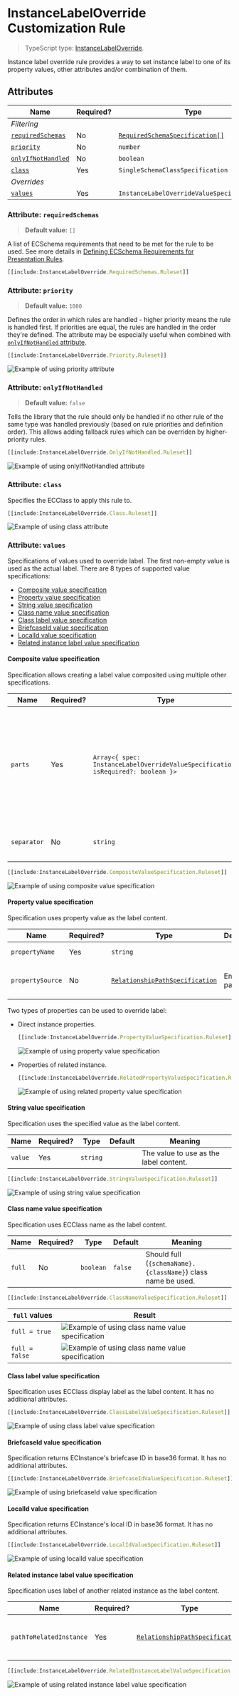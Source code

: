# InstanceLabelOverride Customization Rule

> TypeScript type: [InstanceLabelOverride]($presentation-common).

Instance label override rule provides a way to set instance label to one of its property values, other attributes and/or combination of them.

## Attributes

| Name                                              | Required? | Type                                                                 | Default |
| ------------------------------------------------- | --------- | -------------------------------------------------------------------- | ------- |
| *Filtering*                                       |
| [`requiredSchemas`](#attribute-requiredschemas)   | No        | [`RequiredSchemaSpecification[]`](../Advanced/SchemaRequirements.md) | `[]`    |
| [`priority`](#attribute-priority)                 | No        | `number`                                                             | `1000`  |
| [`onlyIfNotHandled`](#attribute-onlyifnothandled) | No        | `boolean`                                                            | `false` |
| [`class`](#attribute-class)                       | Yes       | `SingleSchemaClassSpecification`                                     |         |
| *Overrides*                                       |
| [`values`](#attribute-values)                     | Yes       | `InstanceLabelOverrideValueSpecification[]`                          |         |

### Attribute: `requiredSchemas`

> **Default value:** `[]`
>
A list of ECSchema requirements that need to be met for the rule to be used. See more details in [Defining ECSchema Requirements for Presentation Rules](../Advanced/SchemaRequirements.md).

```ts
[[include:InstanceLabelOverride.RequiredSchemas.Ruleset]]
```

### Attribute: `priority`

> **Default value:** `1000`

Defines the order in which rules are handled - higher priority means the rule is handled first. If priorities are equal, the rules are handled in the order they're defined. The attribute may be especially useful when combined with [`onlyIfNotHandled` attribute](#attribute-onlyifnothandled).

```ts
[[include:InstanceLabelOverride.Priority.Ruleset]]
```

![Example of using priority attribute](./media/instancelabeloverride-priority-attribute.png)

### Attribute: `onlyIfNotHandled`

> **Default value:** `false`

Tells the library that the rule should only be handled if no other rule of the same type was handled previously (based on rule priorities and definition order). This allows adding fallback rules which can be overriden by higher-priority rules.

```ts
[[include:InstanceLabelOverride.OnlyIfNotHandled.Ruleset]]
```

![Example of using onlyIfNotHandled attribute](./media/instancelabeloverride-onlyifnothandled-attribute.png)

### Attribute: `class`

Specifies the ECClass to apply this rule to.

```ts
[[include:InstanceLabelOverride.Class.Ruleset]]
```

![Example of using class attribute](./media/instancelabeloverride-class-attribute.png)

### Attribute: `values`

Specifications of values used to override label. The first non-empty value is used as the actual label. There are 8 types of supported value specifications:

- [Composite value specification](#composite-value-specification)
- [Property value specification](#property-value-specification)
- [String value specification](#string-value-specification)
- [Class name value specification](#class-name-value-specification)
- [Class label value specification](#class-label-value-specification)
- [BriefcaseId value specification](#briefcaseid-value-specification)
- [LocalId value specification](#localid-value-specification)
- [Related instance label value specification](#related-instance-label-value-specification)

#### Composite value specification

Specification allows creating a label value composited using multiple other specifications.

| Name        | Required? | Type                                                                             | Default         | Meaning                                                                                                                                               |
| ----------- | --------- | -------------------------------------------------------------------------------- | --------------- | ----------------------------------------------------------------------------------------------------------------------------------------------------- |
| `parts`     | Yes       | `Array<{ spec: InstanceLabelOverrideValueSpecification; isRequired?: boolean }>` |                 | Parts of the value. If any of the parts with `isRequired` flag evaluate to an empty string, the result of this specification is also an empty string. |
| `separator` | No        | `string`                                                                         | Space character | Separator to use when joining the parts.                                                                                                              |

```ts
[[include:InstanceLabelOverride.CompositeValueSpecification.Ruleset]]
```

![Example of using composite value specification](./media/instancelabeloverride-composite-value.png)

#### Property value specification

Specification uses property value as the label content.

| Name             | Required? | Type                                                                   | Default    | Meaning                                                                                                                                    |
| ---------------- | --------- | ---------------------------------------------------------------------- | ---------- | ------------------------------------------------------------------------------------------------------------------------------------------ |
| `propertyName`   | Yes       | `string`                                                               |            | Name of the property whose value should be used.                                                                                           |
| `propertySource` | No        | [`RelationshipPathSpecification`](../RelationshipPathSpecification.md) | Empty path | [Specification of the relationship path](../RelationshipPathSpecification.md) from `InstanceLabelOverride.class` to class of the property. |

Two types of properties can be used to override label:

- Direct instance properties.

  ```ts
  [[include:InstanceLabelOverride.PropertyValueSpecification.Ruleset]]
  ```

  ![Example of using property value specification](./media/instancelabeloverride-property-value.png)

- Properties of related instance.

  ```ts
  [[include:InstanceLabelOverride.RelatedPropertyValueSpecification.Ruleset]]
  ```

  ![Example of using related property value specification](./media/instancelabeloverride-related-property-value.png)

#### String value specification

Specification uses the specified value as the label content.

| Name    | Required? | Type     | Default | Meaning                                |
| ------- | --------- | -------- | ------- | -------------------------------------- |
| `value` | Yes       | `string` |         | The value to use as the label content. |

```ts
[[include:InstanceLabelOverride.StringValueSpecification.Ruleset]]
```

![Example of using string value specification](./media/instancelabeloverride-string-value.png)

#### Class name value specification

Specification uses ECClass name as the label content.

| Name   | Required? | Type      | Default | Meaning                                                      |
| ------ | --------- | --------- | ------- | ------------------------------------------------------------ |
| `full` | No        | `boolean` | `false` | Should full (`{schemaName}.{className}`) class name be used. |

```ts
[[include:InstanceLabelOverride.ClassNameValueSpecification.Ruleset]]
```

| `full` values    | Result                                                                                                     |
| ---------------- | ---------------------------------------------------------------------------------------------------------- |
| `full = true`    | ![Example of using class name value specification](./media/instancelabeloverride-classname-full-value.png) |
| `full = false`   | ![Example of using class name value specification](./media/instancelabeloverride-classname-value.png)      |

#### Class label value specification

Specification uses ECClass display label as the label content. It has no additional attributes.

```ts
[[include:InstanceLabelOverride.ClassLabelValueSpecification.Ruleset]]
```

![Example of using class label value specification](./media/instancelabeloverride-classlabel-value.png)

#### BriefcaseId value specification

Specification returns ECInstance's briefcase ID in base36 format. It has no additional attributes.

```ts
[[include:InstanceLabelOverride.BriefcaseIdValueSpecification.Ruleset]]
```

![Example of using briefcaseId value specification](./media/instancelabeloverride-briefcaseid-value.png)

#### LocalId value specification

Specification returns ECInstance's local ID in base36 format. It has no additional attributes.

```ts
[[include:InstanceLabelOverride.LocalIdValueSpecification.Ruleset]]
```

![Example of using localId value specification](./media/instancelabeloverride-localid-value.png)

#### Related instance label value specification

Specification uses label of another related instance as the label content.

| Name                    | Required? | Type                                                                   | Default | Meaning                                                                                                                                            |
| ----------------------- | --------- | ---------------------------------------------------------------------- | ------- | -------------------------------------------------------------------------------------------------------------------------------------------------- |
| `pathToRelatedInstance` | Yes       | [`RelationshipPathSpecification`](../RelationshipPathSpecification.md) |         | [Specification of the relationship path](../RelationshipPathSpecification.md) from `InstanceLabelOverride.class` to class of the related instance. |

```ts
[[include:InstanceLabelOverride.RelatedInstanceLabelValueSpecification.Ruleset]]
```

![Example of using related instance label value specification](./media/instancelabeloverride-relatedinstancelabel-value.png)
